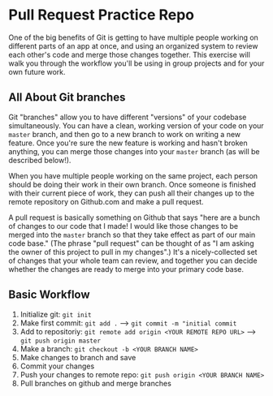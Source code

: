 # Pull Request Practice Repo
One of the big benefits of Git is getting to have multiple people working on different parts of an app at once, and using an organized system to review each other's code and merge those changes together. This exercise will walk you through the workflow you'll be using in group projects and for your own future work.

## All About Git branches
Git "branches" allow you to have different "versions" of your codebase simultaneously. You can have a clean, working version of your code on your `master` branch, and then go to a new branch to work on writing a new feature. Once you're sure the new feature is working and hasn't broken anything, you can merge those changes into your `master` branch (as will be described below!).

When you have multiple people working on the same project, each person should be doing their work in their own branch. Once someone is finished with their current piece of work, they can push all their changes up to the remote repository on Github.com and make a pull request.

A pull request is basically something on Github that says "here are a bunch of changes to our code that I made! I would like those changes to be merged into the `master`	 branch so that they take effect as part of our main code base." (The phrase "pull request" can be thought of as "I am asking the owner of this project to pull in my changes".) It's a nicely-collected set of changes that your whole team can review, and together you can decide whether the changes are ready to merge into your primary code base.

## Basic Workflow
1. Initialize git: `git init`
2. Make first commit: `git add .` --> `git commit -m "initial commit`
3. Add to repositoriy: `git remote add origin <YOUR REMOTE REPO URL>` --> `git push origin master`
4. Make a branch: `git checkout -b <YOUR BRANCH NAME>`
5. Make changes to branch and save
6. Commit your changes
7. Push your changes to remote repo: `git push origin <YOUR BRANCH NAME>`
8. Pull branches on github and merge branches
